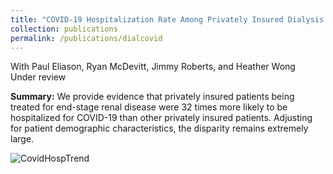 ```yaml
---
title: "COVID-19 Hospitalization Rate Among Privately Insured Dialysis Patients"
collection: publications
permalink: /publications/dialcovid
---
```

With Paul Eliason, Ryan McDevitt, Jimmy Roberts, and Heather Wong<br>
Under review<br>

**Summary:** We provide evidence that privately insured patients being treated for end-stage renal disease were 32 times more likely to be hospitalized for COVID-19 than other privately insured patients. Adjusting for patient demographic characteristics, the disparity remains extremely large.

![CovidHospTrend](https://rileyleague.github.io/images/covidhosp_trend.png)
